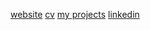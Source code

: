 [website](https://demic.dev/)
[cv](https://github.com/demic-dev/cv)
[my projects](https://github.com/demic-dev?tab=repositories)
[linkedin](https://www.linkedin.com/in/michele-de-cillis/)

